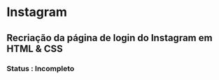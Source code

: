 # Instagram ​

## Recriação da página de login do Instagram em HTML & CSS 

### Status : Incompleto



